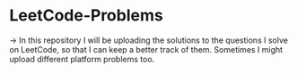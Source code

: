 # LeetCode-Problems
-> In this repository I will be uploading the solutions to the questions I solve on LeetCode, so that I can keep a better track of them. Sometimes I might upload different platform problems too.
